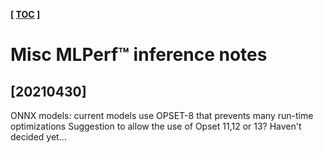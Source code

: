 **[ [TOC](../README.md) ]**

# Misc MLPerf&trade; inference notes

## [20210430] 

 ONNX models: current models use OPSET-8 that prevents many run-time optimizations
 Suggestion to allow the use of Opset 11,12 or 13? Haven't decided yet...


